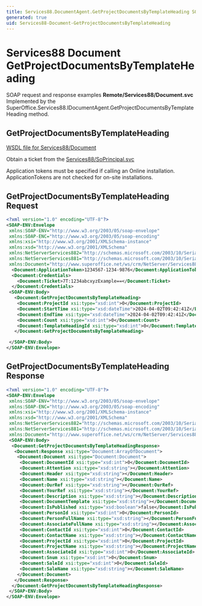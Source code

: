```yaml
---
title: Services88.DocumentAgent.GetProjectDocumentsByTemplateHeading SOAP
generated: true
uid: Services88-Document-GetProjectDocumentsByTemplateHeading
---
```


# Services88 Document GetProjectDocumentsByTemplateHeading

SOAP request and response examples **Remote/Services88/Document.svc**
Implemented by the <see cref="M:SuperOffice.Services88.IDocumentAgent.GetProjectDocumentsByTemplateHeading">SuperOffice.Services88.IDocumentAgent.GetProjectDocumentsByTemplateHeading</see> method.

## GetProjectDocumentsByTemplateHeading





[WSDL file for Services88/Document](../Services88-Document.md)

Obtain a ticket from the [Services88/SoPrincipal.svc](../SoPrincipal/index.md)

Application tokens must be specified if calling an Online installation. ApplicationTokens are not checked for on-site installations.

## GetProjectDocumentsByTemplateHeading Request

```xml
<?xml version="1.0" encoding="UTF-8"?>
<SOAP-ENV:Envelope
 xmlns:SOAP-ENV="http://www.w3.org/2003/05/soap-envelope"
 xmlns:SOAP-ENC="http://www.w3.org/2003/05/soap-encoding"
 xmlns:xsi="http://www.w3.org/2001/XMLSchema-instance"
 xmlns:xsd="http://www.w3.org/2001/XMLSchema"
 xmlns:NetServerServices882="http://schemas.microsoft.com/2003/10/Serialization/Arrays"
 xmlns:NetServerServices881="http://schemas.microsoft.com/2003/10/Serialization/"
 xmlns:Document="http://www.superoffice.net/ws/crm/NetServer/Services88">
  <Document:ApplicationToken>1234567-1234-9876</Document:ApplicationToken>
  <Document:Credentials>
    <Document:Ticket>7T:1234abcxyzExample==</Document:Ticket>
  </Document:Credentials>
 <SOAP-ENV:Body>
   <Document:GetProjectDocumentsByTemplateHeading>
    <Document:ProjectId xsi:type="xsd:int">0</Document:ProjectId>
    <Document:StartTime xsi:type="xsd:dateTime">2024-04-02T09:42:41Z</Document:StartTime>
    <Document:EndTime xsi:type="xsd:dateTime">2024-04-02T09:42:41Z</Document:EndTime>
    <Document:Count xsi:type="xsd:int">0</Document:Count>
    <Document:TemplateHeadingId xsi:type="xsd:int">0</Document:TemplateHeadingId>
   </Document:GetProjectDocumentsByTemplateHeading>

 </SOAP-ENV:Body>
</SOAP-ENV:Envelope>

```


## GetProjectDocumentsByTemplateHeading Response

```xml
<?xml version="1.0" encoding="UTF-8"?>
<SOAP-ENV:Envelope
 xmlns:SOAP-ENV="http://www.w3.org/2003/05/soap-envelope"
 xmlns:SOAP-ENC="http://www.w3.org/2003/05/soap-encoding"
 xmlns:xsi="http://www.w3.org/2001/XMLSchema-instance"
 xmlns:xsd="http://www.w3.org/2001/XMLSchema"
 xmlns:NetServerServices882="http://schemas.microsoft.com/2003/10/Serialization/Arrays"
 xmlns:NetServerServices881="http://schemas.microsoft.com/2003/10/Serialization/"
 xmlns:Document="http://www.superoffice.net/ws/crm/NetServer/Services88">
 <SOAP-ENV:Body>
  <Document:GetProjectDocumentsByTemplateHeadingResponse>
   <Document:Response xsi:type="Document:ArrayOfDocument">
    <Document:Document xsi:type="Document:Document">
     <Document:DocumentId xsi:type="xsd:int">0</Document:DocumentId>
     <Document:Attention xsi:type="xsd:string"></Document:Attention>
     <Document:Header xsi:type="xsd:string"></Document:Header>
     <Document:Name xsi:type="xsd:string"></Document:Name>
     <Document:OurRef xsi:type="xsd:string"></Document:OurRef>
     <Document:YourRef xsi:type="xsd:string"></Document:YourRef>
     <Document:Description xsi:type="xsd:string"></Document:Description>
     <Document:DocumentTemplate xsi:type="xsd:string"></Document:DocumentTemplate>
     <Document:IsPublished xsi:type="xsd:boolean">false</Document:IsPublished>
     <Document:PersonId xsi:type="xsd:int">0</Document:PersonId>
     <Document:PersonFullName xsi:type="xsd:string"></Document:PersonFullName>
     <Document:AssociateFullName xsi:type="xsd:string"></Document:AssociateFullName>
     <Document:ContactId xsi:type="xsd:int">0</Document:ContactId>
     <Document:ContactName xsi:type="xsd:string"></Document:ContactName>
     <Document:ProjectId xsi:type="xsd:int">0</Document:ProjectId>
     <Document:ProjectName xsi:type="xsd:string"></Document:ProjectName>
     <Document:AssociateId xsi:type="xsd:int">0</Document:AssociateId>
     <Document:Snum xsi:type="xsd:int">0</Document:Snum>
     <Document:SaleId xsi:type="xsd:int">0</Document:SaleId>
     <Document:SaleName xsi:type="xsd:string"></Document:SaleName>
    </Document:Document>
   </Document:Response>
  </Document:GetProjectDocumentsByTemplateHeadingResponse>
 </SOAP-ENV:Body>
</SOAP-ENV:Envelope>

```

